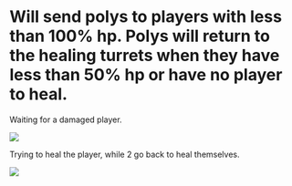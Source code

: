 # Will send polys to players with less than 100% hp. Polys will return to the healing turrets when they have less than 50% hp or have no player to heal.

Waiting for a damaged player.

![](https://i.imgur.com/nmrPCEN.png)

Trying to heal the player, while 2 go back to heal themselves.

![](https://i.imgur.com/864MvKA.png)
